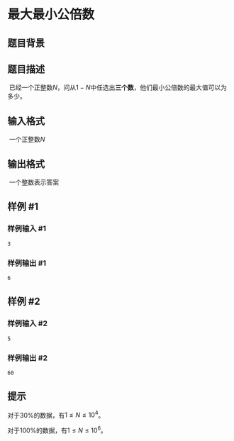 # 最大最小公倍数

## 题目背景



## 题目描述

​		已经一个正整数$N$，问从$1 - N$中任选出**三个数**，他们最小公倍数的最大值可以为多少。

## 输入格式

​		一个正整数$N$

## 输出格式

​		一个整数表示答案

## 样例 #1

### 样例输入 #1

```
3
```

### 样例输出 #1

```
6
```

## 样例 #2

### 样例输入 #2

```
5
```

### 样例输出 #2

```
60
```

## 提示

对于$30\%$的数据，有$1 \leq N \leq 10 ^ 4$。

对于$100\%$的数据，有$1 \leq N \leq 10^6$。